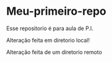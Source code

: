 # Meu-primeiro-repo
Esse repositorio é para aula de P.I.

Alteração feita em diretorio local!

Alteração feita de um diretorio remoto
